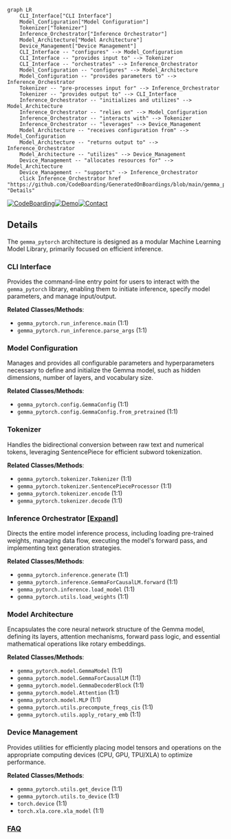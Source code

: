```mermaid
graph LR
    CLI_Interface["CLI Interface"]
    Model_Configuration["Model Configuration"]
    Tokenizer["Tokenizer"]
    Inference_Orchestrator["Inference Orchestrator"]
    Model_Architecture["Model Architecture"]
    Device_Management["Device Management"]
    CLI_Interface -- "configures" --> Model_Configuration
    CLI_Interface -- "provides input to" --> Tokenizer
    CLI_Interface -- "orchestrates" --> Inference_Orchestrator
    Model_Configuration -- "configures" --> Model_Architecture
    Model_Configuration -- "provides parameters to" --> Inference_Orchestrator
    Tokenizer -- "pre-processes input for" --> Inference_Orchestrator
    Tokenizer -- "provides output to" --> CLI_Interface
    Inference_Orchestrator -- "initializes and utilizes" --> Model_Architecture
    Inference_Orchestrator -- "relies on" --> Model_Configuration
    Inference_Orchestrator -- "interacts with" --> Tokenizer
    Inference_Orchestrator -- "leverages" --> Device_Management
    Model_Architecture -- "receives configuration from" --> Model_Configuration
    Model_Architecture -- "returns output to" --> Inference_Orchestrator
    Model_Architecture -- "utilizes" --> Device_Management
    Device_Management -- "allocates resources for" --> Model_Architecture
    Device_Management -- "supports" --> Inference_Orchestrator
    click Inference_Orchestrator href "https://github.com/CodeBoarding/GeneratedOnBoardings/blob/main/gemma_pytorch/Inference_Orchestrator.md" "Details"
```

[![CodeBoarding](https://img.shields.io/badge/Generated%20by-CodeBoarding-9cf?style=flat-square)](https://github.com/CodeBoarding/CodeBoarding)[![Demo](https://img.shields.io/badge/Try%20our-Demo-blue?style=flat-square)](https://www.codeboarding.org/demo)[![Contact](https://img.shields.io/badge/Contact%20us%20-%20contact@codeboarding.org-lightgrey?style=flat-square)](mailto:contact@codeboarding.org)

## Details

The `gemma_pytorch` architecture is designed as a modular Machine Learning Model Library, primarily focused on efficient inference.

### CLI Interface
Provides the command-line entry point for users to interact with the `gemma_pytorch` library, enabling them to initiate inference, specify model parameters, and manage input/output.


**Related Classes/Methods**:

- `gemma_pytorch.run_inference.main` (1:1)
- `gemma_pytorch.run_inference.parse_args` (1:1)


### Model Configuration
Manages and provides all configurable parameters and hyperparameters necessary to define and initialize the Gemma model, such as hidden dimensions, number of layers, and vocabulary size.


**Related Classes/Methods**:

- `gemma_pytorch.config.GemmaConfig` (1:1)
- `gemma_pytorch.config.GemmaConfig.from_pretrained` (1:1)


### Tokenizer
Handles the bidirectional conversion between raw text and numerical tokens, leveraging SentencePiece for efficient subword tokenization.


**Related Classes/Methods**:

- `gemma_pytorch.tokenizer.Tokenizer` (1:1)
- `gemma_pytorch.tokenizer.SentencePieceProcessor` (1:1)
- `gemma_pytorch.tokenizer.encode` (1:1)
- `gemma_pytorch.tokenizer.decode` (1:1)


### Inference Orchestrator [[Expand]](./Inference_Orchestrator.md)
Directs the entire model inference process, including loading pre-trained weights, managing data flow, executing the model's forward pass, and implementing text generation strategies.


**Related Classes/Methods**:

- `gemma_pytorch.inference.generate` (1:1)
- `gemma_pytorch.inference.GemmaForCausalLM.forward` (1:1)
- `gemma_pytorch.inference.load_model` (1:1)
- `gemma_pytorch.utils.load_weights` (1:1)


### Model Architecture
Encapsulates the core neural network structure of the Gemma model, defining its layers, attention mechanisms, forward pass logic, and essential mathematical operations like rotary embeddings.


**Related Classes/Methods**:

- `gemma_pytorch.model.GemmaModel` (1:1)
- `gemma_pytorch.model.GemmaForCausalLM` (1:1)
- `gemma_pytorch.model.GemmaDecoderBlock` (1:1)
- `gemma_pytorch.model.Attention` (1:1)
- `gemma_pytorch.model.MLP` (1:1)
- `gemma_pytorch.utils.precompute_freqs_cis` (1:1)
- `gemma_pytorch.utils.apply_rotary_emb` (1:1)


### Device Management
Provides utilities for efficiently placing model tensors and operations on the appropriate computing devices (CPU, GPU, TPU/XLA) to optimize performance.


**Related Classes/Methods**:

- `gemma_pytorch.utils.get_device` (1:1)
- `gemma_pytorch.utils.to_device` (1:1)
- `torch.device` (1:1)
- `torch.xla.core.xla_model` (1:1)




### [FAQ](https://github.com/CodeBoarding/GeneratedOnBoardings/tree/main?tab=readme-ov-file#faq)